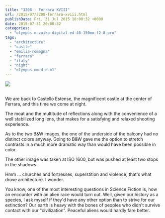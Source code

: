 ```yaml
---
title: "3208 - Ferrara XVIII"
url: /2015/07/3208-ferrara-xviii.html
publishDate: Fri, 31 Jul 2015 18:00:32 +0000
date: 2015-07-31 20:00:32
categories: 
  - "olympus-m-zuiko-digital-ed-40-150mm-f2-8-pro"
tags: 
  - "architecture"
  - "castle"
  - "emilia-romagna"
  - "ferrara"
  - "italy"
  - "night"
  - "olympus-om-d-e-m1"
---
```

<div class="container">
<div class="center"><a target="_blank" href="https://d25zfm9zpd7gm5.cloudfront.net/1200x1200/2015/20150615_220227_lr.jpg"><img src="https://d25zfm9zpd7gm5.cloudfront.net/0600x0600/2015/20150615_220227_lr.jpg" /></a></div>
</div>
<br />

We are back to Castello Estense, the magnificent castle at the center of Ferrara, and this time we come at night.

<a target="_blank" href="https://d25zfm9zpd7gm5.cloudfront.net/1200x1200/2015/20150615_215832_lr.jpg"><img style="margin: 0pt 0px 0pt 10px; float: right;" src="https://d25zfm9zpd7gm5.cloudfront.net/0150x0150/2015/20150615_215832_lr.jpg" alt="" border="0" /></a> The moat and the multitude of reflections along with the convenience of a well stabilized long lens, that makes for a satisfying and relaxed shooting experience.

<a target="_blank" href="https://d25zfm9zpd7gm5.cloudfront.net/1200x1200/2015/20150615_215539_lr.jpg"><img style="margin: 0pt 10px 0pt 0px; float: left;" src="https://d25zfm9zpd7gm5.cloudfront.net/0150x0150/2015/20150615_215539_lr.jpg" alt="" border="0" /></a> As to the two B&amp;W images, the one of the underside of the balcony had no distinct colors anyway. Going to B&amp;W gave me the option to stretch contrasts in a much more dramatic way than would have been possible in color.

The other image was taken at ISO&nbsp;1600, but was pushed at least two stops in the shadows. 

<a target="_blank" href="https://d25zfm9zpd7gm5.cloudfront.net/1200x1200/2015/20150615_215946_lr.jpg"><img style="margin: 0pt 0px 0pt 10px; float: right;" src="https://d25zfm9zpd7gm5.cloudfront.net/0150x0150/2015/20150615_215946_lr.jpg" alt="" border="0" /></a> Hmm ... churches and fortresses, superstition and violence, that's what drove architecture. I wonder.

You know, one of the most interesting questions in Science Fiction is, how an encounter with an alien race would turn out. Well, given our history as a species, I ask myself if they'd have any other option than to strive for our extinction? Our earth is heavy with the bones of peoples who didn't survive contact with our "civilization". Peaceful aliens would hardly fare better.
